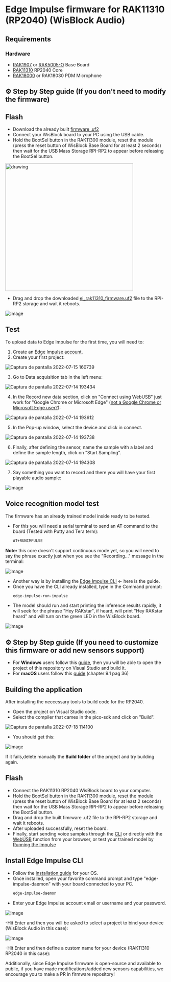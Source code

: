 # Edge Impulse firmware for RAK11310 (RP2040) (WisBlock Audio)

## Requirements

### Hardware

- [RAK1907](https://store.rakwireless.com/products/rak19007-wisblock-base-board-2nd-gen) or [RAK5005-O](https://store.rakwireless.com/products/rak5005-o-base-board) Base Board
- [RAK11310](https://store.rakwireless.com/products/rak11310-wisblock-lpwan-module) RP2040 Core 
- [RAK18000](https://store.rakwireless.com/products/wisblock-microphone-module-rak18000) or RAK18030 PDM Microphone

## ⚙️ Step by Step guide (If you don't need to modify the firmware)

## Flash

- Download the already built [firmware .uf2](https://github.com/mcmchris/wisblock-edge-impulse/blob/main/RAK11310-Edge-Impulse-Firmware/build/ei_rak11310_firmware.uf2)
- Connect your WisBlock board to your PC using the USB cable.
- Hold the BootSel button in the RAK11300 module, reset the module (press the reset button of WisBlock Base Board for at least 2 seconds) then wait for the USB Mass Storage RPI-RP2 to appear before releasing the BootSel button.
<img src="https://user-images.githubusercontent.com/49886387/179538245-6d259c7e-b14f-4b06-b9c5-789edaed70c3.png" alt="drawing" width="400"/>

- Drag and drop the downloaded [ei_rak11310_firmware.uf2](https://github.com/mcmchris/wisblock-edge-impulse/blob/main/RAK11310-Edge-Impulse-Firmware/build/ei_rak11310_firmware.uf2) file to the RPI-RP2 storage and wait it reboots.

![image](https://user-images.githubusercontent.com/49886387/179539239-12b3a995-5f42-4d34-9ac6-ddfcd39129b1.png)

## Test

To upload data to Edge Impulse for the first time, you will need to:
1. Create an [Edge Impulse account](https://studio.edgeimpulse.com/login).
2. Create your first project:

![Captura de pantalla 2022-07-15 160739](https://user-images.githubusercontent.com/49886387/179303223-b7f7e2f6-53df-4195-8d09-87d3ae7d1283.png)

3. Go to Data acquisition tab in the left menu:

![Captura de pantalla 2022-07-14 193434](https://user-images.githubusercontent.com/49886387/179118482-f69b6150-ece9-4be0-9fe1-3ec638e204e8.png)

4. In the Record new data section, click on "Connect using WebUSB" just work for "Google Chrome or Microsoft Edge" ([not a Google Chrome or Microsoft Edge user?](https://github.com/mcmchris/wisblock-edge-impulse/blob/main/RAK11200-Edge-Impulse-Firmware/README.md#install-edge-impulse-cli)):

![Captura de pantalla 2022-07-14 193612](https://user-images.githubusercontent.com/49886387/179118604-4f8a15cf-893e-4207-a0c5-306bae7ce9ae.png)

5. In the Pop-up window, select the device and click in connect.

![Captura de pantalla 2022-07-14 193738](https://user-images.githubusercontent.com/49886387/179118781-b0cef568-7815-4ed5-a23e-2979b1eb9f1a.png)

6. Finally, after defining the sensor, name the sample with a label and define the sample length, click on "Start Sampling".

![Captura de pantalla 2022-07-14 194308](https://user-images.githubusercontent.com/49886387/179119291-15b8d0aa-2dcd-47f2-858c-ebfc6c81d44a.png)

7. Say something you want to record and there you will have your first playable audio sample:

![image](https://user-images.githubusercontent.com/49886387/179119451-32392dd1-6ebe-404f-a749-ee39748fa6dd.png)

## Voice recognition model test
The firmware has an already trained model inside ready to be tested.
- For this you will need a serial terminal to send an AT command to the board (Tested with Putty and Tera term):
   ```bash
   AT+RUNIMPULSE
   ```
**Note:** this core doesn't support continuous mode yet, so you will need to say the phrase exactly just when you see the "Recording..." message in the terminal:

![image](https://user-images.githubusercontent.com/49886387/179541391-c61d848c-ce86-48ea-b123-4c671172153a.png)

- Another way is by installing the [Edge Impulse CLI](https://github.com/mcmchris/wisblock-edge-impulse/blob/main/RAK11200-Edge-Impulse-Firmware/README.md#install-edge-impulse-cli) <- here is the guide.
- Once you have the CLI already installed, type in the Command prompt:
   ```bash
   edge-impulse-run-impulse
   ```
- The model should run and start printing the inference results rapidly, it will seek for the phrase "Hey RAKstar", if heard, will print "Hey RAKstar heard" and will turn on the green LED in the WisBlock board.

![image](https://user-images.githubusercontent.com/49886387/179295206-2db2cdba-394c-4f56-9931-7a656d545bb1.png)


## ⚙️ Step by Step guide (If you need to customize this firmware or add new sensors support)

- For **Windows** users follow this [guide](https://shawnhymel.com/2096/), then you will be able to open the project of this repository on Visual Studio and build it.
- For **macOS** users follow this [guide](https://datasheets.raspberrypi.com/pico/getting-started-with-pico.pdf) (chapter 9.1 pag 36)

## Building the application

After installing the neccessary tools to build code for the RP2040.
- Open the project on Visual Studio code.
- Select the compiler that cames in the pico-sdk and click on "Build".

![Captura de pantalla 2022-07-18 114100](https://user-images.githubusercontent.com/49886387/179549644-c45c9b3b-9705-427e-8c72-4b2c44aef0e5.png)

- You should get this:

![image](https://user-images.githubusercontent.com/49886387/179550443-0e970ca8-18e9-43de-8c44-b9d1cb97690c.png)

If it fails,delete manually the **Build folder** of the project and try building again.

## Flash

- Connect the RAK11310 RP2040 WisBlock board to your computer.
- Hold the BootSel button in the RAK11300 module, reset the module (press the reset button of WisBlock Base Board for at least 2 seconds) then wait for the USB Mass Storage RPI-RP2 to appear before releasing the BootSel button.
- Drag and drop the built fimrware .uf2 file to the RPI-RP2 storage and wait it reboots.
- After uploaded successfully, reset the board.
- Finally, start sending voice samples through the [CLI](https://github.com/mcmchris/wisblock-edge-impulse/blob/main/RAK11200-Edge-Impulse-Firmware/README.md#install-edge-impulse-cli) or directly with the [WebUSB](https://github.com/mcmchris/wisblock-edge-impulse/blob/main/RAK11200-Edge-Impulse-Firmware/README.md#test) function from your browser, or test your trained model by [Running the Impulse](https://github.com/mcmchris/wisblock-edge-impulse/blob/main/RAK11200-Edge-Impulse-Firmware/README.md#voice-recognition-model-test)

## Install Edge Impulse CLI
- Follow the [installation guide](https://docs.edgeimpulse.com/docs/edge-impulse-cli/cli-installation#installation-macos-and-windows) for your OS.
- Once installed, open your favorite command prompt and type "edge-impulse-daemon" with your board connected to your PC.
   ```bash
   edge-impulse-daemon
   ```
- Enter your Edge Impulse account email or username and your password.

![image](https://user-images.githubusercontent.com/49886387/179292586-e30bb973-e332-48b9-a37a-00fd5e95ab23.png)

-Hit Enter and then you will be asked to select a project to bind your device (WisBlock Audio in this case):

![image](https://user-images.githubusercontent.com/49886387/179292797-08c7d290-c8f7-408b-a745-2c93f8874acc.png)

-Hit Enter and then define a custom name for your device (RAK11310 RP2040 in this case):

Additionally, since Edge Impulse firmware is open-source and available to public, if you have made modifications/added new sensors capabilities, we encourage you to make a PR in firmware repository!
